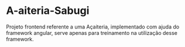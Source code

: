 # A-aiteria-Sabugi
Projeto frontend referente a uma Açaiteria, implementado com ajuda do framework angular, serve apenas para treinamento na utilização desse framework.
